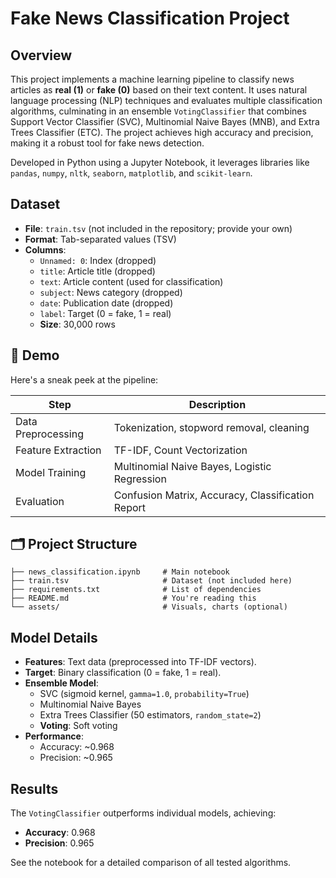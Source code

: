 # Fake News Classification Project

## Overview
This project implements a machine learning pipeline to classify news articles as **real (1)** or **fake (0)** based on their text content. It uses natural language processing (NLP) techniques and evaluates multiple classification algorithms, culminating in an ensemble `VotingClassifier` that combines Support Vector Classifier (SVC), Multinomial Naive Bayes (MNB), and Extra Trees Classifier (ETC). The project achieves high accuracy and precision, making it a robust tool for fake news detection.

Developed in Python using a Jupyter Notebook, it leverages libraries like `pandas`, `numpy`, `nltk`, `seaborn`, `matplotlib`, and `scikit-learn`.

## Dataset
- **File**: `train.tsv` (not included in the repository; provide your own)
- **Format**: Tab-separated values (TSV)
- **Columns**:
  - `Unnamed: 0`: Index (dropped)
  - `title`: Article title (dropped)
  - `text`: Article content (used for classification)
  - `subject`: News category (dropped)
  - `date`: Publication date (dropped)
  - `label`: Target (0 = fake, 1 = real)
  - **Size**: 30,000 rows
  
## 🎯 Demo

Here's a sneak peek at the pipeline:

| Step               | Description                                  |
|--------------------|----------------------------------------------|
| Data Preprocessing | Tokenization, stopword removal, cleaning     |
| Feature Extraction | TF-IDF, Count Vectorization                  |
| Model Training     | Multinomial Naive Bayes, Logistic Regression |
| Evaluation         | Confusion Matrix, Accuracy, Classification Report |

## 🗂️ Project Structure

```
├── news_classification.ipynb     # Main notebook
├── train.tsv                     # Dataset (not included here)
├── requirements.txt              # List of dependencies
├── README.md                     # You're reading this
└── assets/                       # Visuals, charts (optional)
```
## Model Details
- **Features**: Text data (preprocessed into TF-IDF vectors).
- **Target**: Binary classification (0 = fake, 1 = real).
- **Ensemble Model**:
  - SVC (sigmoid kernel, `gamma=1.0`, `probability=True`)
  - Multinomial Naive Bayes
  - Extra Trees Classifier (50 estimators, `random_state=2`)
  - **Voting**: Soft voting
- **Performance**:
  - Accuracy: ~0.968
  - Precision: ~0.965

## Results
The `VotingClassifier` outperforms individual models, achieving:
- **Accuracy**: 0.968
- **Precision**: 0.965

See the notebook for a detailed comparison of all tested algorithms.
